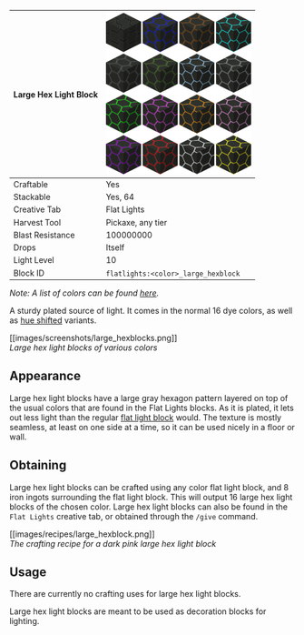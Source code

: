 | Large Hex Light Block | <img src="images/misc/large_hexblock_vanilla.png" width="256" alt=""/> |
|-----------------------|------------------------------------------------------------------------|
| Craftable             | Yes                                                                    |
| Stackable             | Yes, 64                                                                |
| Creative Tab          | Flat Lights                                                            |
| Harvest Tool          | Pickaxe, any tier                                                      |
| Blast Resistance      | 100000000                                                              |
| Drops                 | Itself                                                                 |
| Light Level           | 10                                                                     |
| Block ID              | `flatlights:<color>_large_hexblock`                                    |

_Note: A list of colors can be found [here](Colors)._

A sturdy plated source of light. It comes in the normal 16 dye colors, as well as [hue shifted](Hue-Shifted-Blocks) variants.

[[images/screenshots/large_hexblocks.png]]    
_Large hex light blocks of various colors_

## Appearance
Large hex light blocks have a large gray hexagon pattern layered on top of the usual colors that are found in the Flat Lights blocks. As it is plated, it lets out less light than the regular [flat light block](Flat-Light-Block) would. The texture is mostly seamless, at least on one side at a time, so it can be used nicely in a floor or wall. 

## Obtaining
Large hex light blocks can be crafted using any color flat light block, and 8 iron ingots surrounding the flat light block. This will output 16 large hex light blocks of the chosen color. Large hex light blocks can also be found in the `Flat Lights` creative tab, or obtained through the `/give` command.

[[images/recipes/large_hexblock.png]]  
*The crafting recipe for a dark pink large hex light block*

## Usage
There are currently no crafting uses for large hex light blocks.

Large hex light blocks are meant to be used as decoration blocks for lighting.